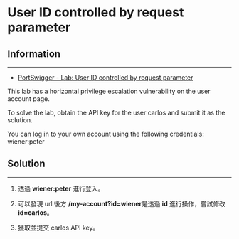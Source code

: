 # User ID controlled by request parameter 

## Information
---

- [PortSwigger - Lab: User ID controlled by request parameter ](https://portswigger.net/web-security/access-control/lab-user-id-controlled-by-request-parameter)

This lab has a horizontal privilege escalation vulnerability on the user account page.

To solve the lab, obtain the API key for the user carlos and submit it as the solution.

You can log in to your own account using the following credentials: wiener:peter 

## Solution
---

1. 透過 **wiener:peter** 進行登入。

2. 可以發現 url 後方 **/my-account?id=wiener**是透過 **id** 進行操作，嘗試修改 **id=carlos**。

3. 獲取並提交 carlos API key。